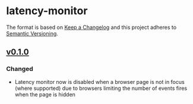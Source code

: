 # latency-monitor
The format is based on [Keep a Changelog](http://keepachangelog.com/)
and this project adheres to [Semantic Versioning](http://semver.org/).

## [v0.1.0](https://github.com/mlucool/latency-monitor/compare/v0.0.1...v0.1.0)
### Changed
- Latency monitor now is disabled when a browser page is not in focus (where supported) due to 
browsers limiting the number of events fires when the page is hidden
